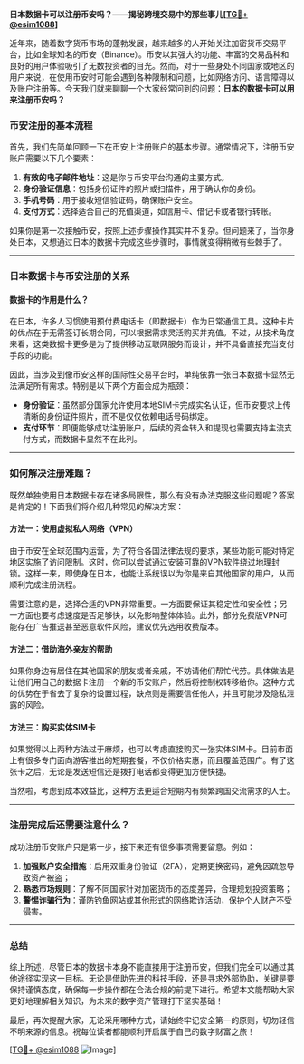 **日本数据卡可以注册币安吗？——揭秘跨境交易中的那些事儿[[TG💪+ @esim1088](https://t.me/s/esim1088)]**

近年来，随着数字货币市场的蓬勃发展，越来越多的人开始关注加密货币交易平台，比如全球知名的币安（Binance）。币安以其强大的功能、丰富的交易品种和良好的用户体验吸引了无数投资者的目光。然而，对于一些身处不同国家或地区的用户来说，在使用币安时可能会遇到各种限制和问题，比如网络访问、语言障碍以及账户注册等。今天我们就来聊聊一个大家经常问到的问题：**日本的数据卡可以用来注册币安吗？**

### 币安注册的基本流程

首先，我们先简单回顾一下在币安上注册账户的基本步骤。通常情况下，注册币安账户需要以下几个要素：

1. **有效的电子邮件地址**：这是你与币安平台沟通的主要方式。
2. **身份验证信息**：包括身份证件的照片或扫描件，用于确认你的身份。
3. **手机号码**：用于接收短信验证码，确保账户安全。
4. **支付方式**：选择适合自己的充值渠道，如信用卡、借记卡或者银行转账。

如果你是第一次接触币安，按照上述步骤操作其实并不复杂。但问题来了，当你身处日本，又想通过日本的数据卡完成这些步骤时，事情就变得稍微有些棘手了。

---

### 日本数据卡与币安注册的关系

#### 数据卡的作用是什么？

在日本，许多人习惯使用预付费电话卡（即数据卡）作为日常通信工具。这种卡片的优点在于无需签订长期合同，可以根据需求灵活购买并充值。不过，从技术角度来看，这类数据卡更多是为了提供移动互联网服务而设计，并不具备直接充当支付手段的功能。

因此，当涉及到像币安这样的国际性交易平台时，单纯依靠一张日本数据卡显然无法满足所有需求。特别是以下两个方面会成为瓶颈：

- **身份验证**：虽然部分国家允许使用本地SIM卡完成实名认证，但币安要求上传清晰的身份证件照片，而不是仅仅依赖电话号码绑定。
- **支付环节**：即便能够成功注册账户，后续的资金转入和提现也需要支持主流支付方式，而数据卡显然不在此列。

---

### 如何解决注册难题？

既然单独使用日本数据卡存在诸多局限性，那么有没有办法克服这些问题呢？答案是肯定的！下面我们将介绍几种常见的解决方案：

#### 方法一：使用虚拟私人网络（VPN）

由于币安在全球范围内运营，为了符合各国法律法规的要求，某些功能可能对特定地区实施了访问限制。这时，你可以尝试通过安装可靠的VPN软件绕过地理封锁。这样一来，即使身在日本，也能让系统误以为你是来自其他国家的用户，从而顺利完成注册流程。

需要注意的是，选择合适的VPN非常重要。一方面要保证其稳定性和安全性；另一方面也要考虑速度是否足够快，以免影响整体体验。此外，部分免费版VPN可能存在广告推送甚至恶意软件风险，建议优先选用收费版本。

#### 方法二：借助海外亲友的帮助

如果你身边有居住在其他国家的朋友或者亲戚，不妨请他们帮忙代劳。具体做法是让他们用自己的数据卡注册一个新的币安账户，然后将控制权转移给你。这种方式的优势在于省去了复杂的设置过程，缺点则是需要信任他人，并且可能涉及隐私泄露的风险。

#### 方法三：购买实体SIM卡

如果觉得以上两种方法过于麻烦，也可以考虑直接购买一张实体SIM卡。目前市面上有很多专门面向游客推出的短期套餐，不仅价格实惠，而且覆盖范围广。有了这张卡之后，无论是发送短信还是拨打电话都变得更加方便快捷。

当然啦，考虑到成本效益比，这种方法更适合短期内有频繁跨国交流需求的人士。

---

### 注册完成后还需要注意什么？

成功注册币安账户只是第一步，接下来还有很多事项需要留意。例如：

1. **加强账户安全措施**：启用双重身份验证（2FA），定期更换密码，避免因疏忽导致资产被盗；
2. **熟悉市场规则**：了解不同国家针对加密货币的态度差异，合理规划投资策略；
3. **警惕诈骗行为**：谨防钓鱼网站或其他形式的网络欺诈活动，保护个人财产不受侵害。

---

### 总结

综上所述，尽管日本的数据卡本身不能直接用于注册币安，但我们完全可以通过其他途径实现这一目标。无论是借助先进的科技手段，还是寻求外部协助，关键是要保持谨慎态度，确保每一步操作都在合法合规的前提下进行。希望本文能帮助大家更好地理解相关知识，为未来的数字资产管理打下坚实基础！

最后，再次提醒大家，无论采用哪种方式，请始终牢记安全第一的原则，切勿轻信不明来源的信息。祝每位读者都能顺利开启属于自己的数字财富之旅！

[[TG💪+ @esim1088](https://t.me/s/esim1088) ![Image](https://i.postimg.cc/4NQfJmqS/Snipaste-2025-05-13-00-14-12.png)]